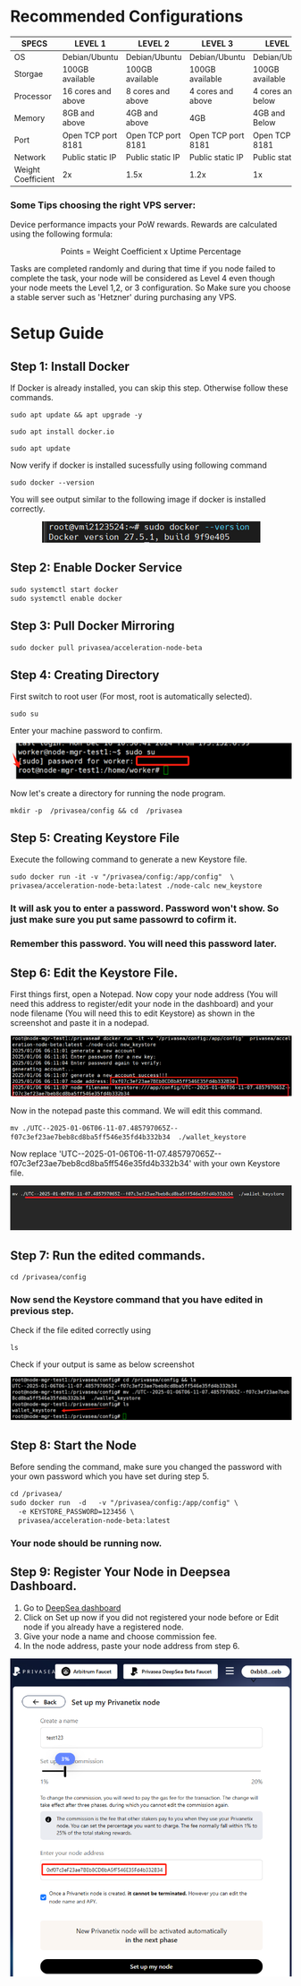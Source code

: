 # Recommended Configurations
| SPECS | LEVEL 1 | LEVEL 2 | LEVEL 3 | LEVEL 4 |
|-------------|-------------|-------------|-------------|-------------|
| OS | Debian/Ubuntu | Debian/Ubuntu | Debian/Ubuntu | Debian/Ubuntu |
| Storgae | 100GB available | 100GB available | 100GB available | 100GB available |
| Processor | 16 cores and above| 8 cores and above | 4 cores and above| 4 cores and below  |
|Memory| 8GB and above|4GB and above| 4GB|4GB and Below|
|Port|Open TCP port 8181 |Open TCP port 8181 |Open TCP port 8181 |Open TCP port 8181 |
|Network| Public static IP|Public static IP|Public static IP|Public static IP|
|Weight Coefficient|2x|1.5x|1.2x|1x|

### Some Tips choosing the right VPS server: 
Device performance impacts your PoW rewards. Rewards are calculated using the following formula:
<p align="center">​Points = Weight Coefficient x Uptime Percentage</p>

Tasks are completed randomly and during that time if you node failed to complete the task, your node will be considered as Level 4 even though your node meets the Level 1,2, or 3 configuration. So Make sure you choose a stable server such as 'Hetzner' during purchasing any VPS.

# Setup Guide
## Step 1: Install Docker
If Docker is already installed, you can skip this step. Otherwise follow these commands. 
<pre><code>sudo apt update && apt upgrade -y</code></pre>
<pre><code>sudo apt install docker.io</code></pre>
<pre><code>sudo apt update</code></pre>
Now verify if docker is installed sucessfully using following command
<pre><code>sudo docker --version</code></pre>
You will see output similar to the following image if docker is installed correctly.

<p align="center">
   <img src="Images/dockerexample.png">
</p>

## Step 2: Enable Docker Service
<pre><code>sudo systemctl start docker
sudo systemctl enable docker</code></pre>

## Step 3: Pull Docker Mirroring
<pre><code>sudo docker pull privasea/acceleration-node-beta</code></pre>

## Step 4: Creating Directory
First switch to root user (For most, root is automatically selected). 
<pre><code>sudo su</code></pre>
Enter your machine password to confirm.

<p align="center">
   <img src="Images/superuser.png">
</p>

Now let's create a directory for running the node program.
<pre><code>mkdir -p  /privasea/config && cd  /privasea</code></pre>

## Step 5: Creating Keystore File
Execute the following command to generate a new Keystore file.
<pre><code>sudo docker run -it -v "/privasea/config:/app/config"  \
privasea/acceleration-node-beta:latest ./node-calc new_keystore</code></pre>
### It will ask you to enter a password. Password won't show. So just make sure you put same passowrd to cofirm it.
### Remember this password. You will need this password later.

## Step 6: Edit the Keystore File.
First things first, open a Notepad. Now copy your node address (You will need this address to register/edit your node in the dashboard) and your node filename (You will need this to edit Keystore) as shown in the screenshot and paste it in a nodepad.

<p align="center">
   <img src="Images/keystore.png">
</p>

Now in the notepad paste this command. We will edit this command.
<pre><code>mv ./UTC--2025-01-06T06-11-07.485797065Z--f07c3ef23ae7beb8cd8ba5ff546e35fd4b332b34  ./wallet_keystore</code></pre>
Now replace 'UTC--2025-01-06T06-11-07.485797065Z--f07c3ef23ae7beb8cd8ba5ff546e35fd4b332b34' with your own Keystore file.

<p align="center">
   <img src="Images/ReplaceKeystore.png">
</p>

## Step 7: Run the edited commands.
<pre><code>cd /privasea/config</code></pre>
### Now send the Keystore command that you have edited in previous step.
Check if the file edited correctly using
<pre><code>ls</code></pre>
Check if your output is same as below screenshot

<p align="center">
   <img src="Images/KeystoreCheck.png">
</p>

## Step 8: Start the Node
Before sending the command, make sure you changed the password with your own password which you have set during step 5.
<pre><code>cd /privasea/
sudo docker run  -d   -v "/privasea/config:/app/config" \
  -e KEYSTORE_PASSWORD=123456 \
  privasea/acceleration-node-beta:latest</code></pre>

### Your node should be running now. 

## Step 9: Register Your Node in Deepsea Dashboard.
1. Go to [DeepSea dashboard](https://deepsea-beta.privasea.ai/privanetixNode)
2. Click on Set up now if you did not registered your node before or Edit node if you already have a registered node.
3. Give your node a name and choose commission fee.
4. In the node address, paste your node address from step 6.

<p align="center">
   <img src="Images/RegistrationOrEdit.png">
</p>
